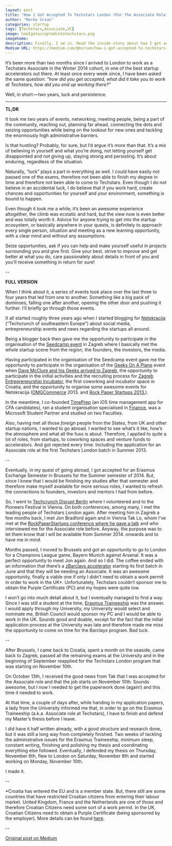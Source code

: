 ```yaml
---
layout: post
title: "How I Got Accepted To Techstars London (For The Associate Role)"
author: "Marko Srsan"
categories: startup
tags: [Techstars,Associate,VC]
image: howIgotacceptedintotechstars.png
imagehome: 
description: Finally, I am in. Read the inside story about how I got accepted to be a part Techstars London 2014 Winter class.
Medium URL: https://medium.com/@msrsan/how-i-got-accepted-to-techstars-london-40f27b325e29
---
```

It’s been more than two months since I arrived to London to work as a Techstars Associate in the Winter 2014 cohort, in one of the best startup accelerators out there. At least once every week since, I have been asked the same question: *”how did you get accepted, what did it take you to work at Techstars, how did you end up working there?”*

Well, in short — two years, luck and persistence.

---

**TL;DR**

It took me two years of events, networking, meeting people, being a part of the community, reaching out, planning far ahead, connecting the dots and seizing opportunities while being on the lookout for new ones and tackling the enormously high administrative barriers.

Is that hustling? Probably, for sure, but I’d argue it’s more than that. It’s a mix of believing in yourself and what you’re doing, not letting yourself get disappointed and not giving up, staying strong and persisting. It’s about enduring, regardless of the situation.

Naturally, “luck” plays a part in everything as well. I could have easily not passed one of the exams, therefore not been able to finish my degree in time and therefore not been able to come to Techstars. Even though I do not believe in an accidental luck, I do believe that if you work hard, create chances and opportunities for yourself and your environment, something is bound to happen.

Even though it took me a while, it’s been an awesome experience altogether, the climb was ecstatic and hard, but the view now is even better and was totally worth it. Advice for anyone trying to get into the startup ecosystem, or basically anywhere in your quests, is definitely to approach every single person, situation and meeting as a new learning opportunity, with a clear mind and without any assumptions.

Seize opportunities, ask if you can help and make yourself useful in projects surrounding you and give first. Give your best, strive to improve and get better at what you do, care passionately about details in front of you and you’ll receive something in return for sure!

--

**FULL VERSION**

When I think about it, a series of events took place over the last three to four years that led from one to another. Something like a big pack of dominoes, falling one after another, opening the other door and pushing it further. I’ll briefly go through those events.

It all started roughly three years ago when I started blogging for [Netokracija](http://www.netokracija.com/author/markosrsan) (“Techcrunch of southeastern Europe”) about social media, entrepreneurship events and news regarding the startups all around.

Being a blogger back then gave me the opportunity to participate in the organisation of the [Seedcamp event](http://msrsan.tumblr.com/post/25356457464/seedcamp-zagreb-2012) in Zagreb where I basically met the whole startup scene from the region, the founders, the investors, the media.

Having participated in the organisation of the Seedcamp event gave me the opportunity to participate in the organisation of the [Geeks On A Plane](http://geeksonaplane.com/destinations/2012-destinations/eastern-europe-2012/zagre/) event when [Dave McClure and his Geeks arrived to Zagreb](http://msrsan.tumblr.com/post/25155626467/goap-croatia), the opportunity to participate in the initial activities and the recruiting process for [Zagreb Entrepreneurship Incubator](http://zipzg.com/), the first coworking and incubator space in Croatia, and the opportunity to organise some awesome events for Netokracija ([OMGCommerce](http://www.netokracija.com/events/omgcommerce2013/) 2013. and [Rock Paper Startups 2013.](http://www.netokracija.com/events/rockpaperstartups2013/)).

In the meantime, I co-founded [TimePrep](http://www.timeprep.me/) (an iOS time management app for CFA candidates), ran a student organisation specialised in [Finance](http://finance.hr/), was a Microsoft Student Partner and studied on two Faculties.

Also, having met all those *foreign* people from the States, from UK and other startup nations, I wanted to go abroad. I wanted to see what’s it like, how’s the atmosphere and what all the fuss is about. Therefore, I applied to quite a lot of roles, from startups, to coworking spaces and venture funds to accelerators. And got rejected every time. Including the application for an Associate role at the first Techstars London batch in Summer 2013.

--

Eventually, in my quest of going abroad, I got accepted for an Erasmus Exchange Semester in Brussels for the Summer semester of 2014. But, since I knew that I would be finishing my studies after that semester and therefore make myself available for more serious roles, I wanted to refresh the connections to founders, investors and mentors I had from before.

So, I went to [Techcrunch Disrupt Berlin](http://techcrunch.com/events/disrupt-europe-berlin-2013/event-home/) where I volunteered and to the Pioneers Festival in Vienna. On both conferences, among many, I met the leading people of Techstars London again. After meeting him in Zagreb a few months back, I met Jon Bradford again and in Vienna Tak Lo, whom I’ve met at the [RockPaperStartups conference where he gave a talk](http://www.taklo.co/how-to-build-startup-special-forces/) and who interviewed me for the Associate role before. Anyway, the purpose was to let them know that I will be available from Summer 2014. onwards and to have me in mind.

Months passed, I moved to Brussels and got an opportunity to go to London for a Champions League game, Bayern Munich against Arsenal. It was a perfect opportunity to meet Jon again. And so I did. The coffee ended with an information that there’s a [zBarclays accelerator](http://www.barclaysaccelerator.com/) starting its first batch in June and that they will be needing an Associate. It was an awesome opportunity, finally a viable one if only I didn’t need to obtain a work permit in order to work in the UK*. Unfortunately, Techstars couldn’t sponsor me to obtain the Purple Certificate (PC) and my hopes were quite low.

I won’t go into much detail about it, but I eventually managed to find a way. Since I was still a student at the time, [Erasmus Traineeship](http://ec.europa.eu/education/opportunities/higher-education/traineeships_en.htm) was the answer. I would apply through my University, my University would select and nominate me, British Council would sponsor my PC and I would be able to work in the UK. Sounds good and doable, except for the fact that the initial application process at the University was late and therefore made me miss the opportunity to come on time for the Barclays program. Bad luck.

--

After Brussels, I came back to Croatia, spent a month on the seaside, came back to Zagreb, passed all the remaining exams at the University and in the beginning of September reapplied for the Techstars London program that was starting on November 10th.

On October 13th, I received the good news from Tak that I was accepted for the Associate role and that the job starts on November 10th. Sounds awesome, but I now I needed to get the paperwork done (again!) and this time it needed to work.

At that time, a couple of days after, while handing in my application papers, a lady from the University informed me that, in order to go on the Erasmus Traineeship (a.k.a. Associate role at Techstars), I have to finish and defend my Master’s thesis before I leave.

I did have it half written already, with a good structure and research done, but it was still a long way from completely finished. Two weeks of tackling the administrative issues for the Erasmus Traineeship, minimum sleep, constant writing, finishing and polishing my thesis and coordinating everything else followed. Eventually, I defended my thesis on Thursday, November 6th, flew to London on Saturday, November 8th and started working on Monday, November 10th.

I made it.

--

*Croatia has entered the EU and is a member state. But, there still are some countries that have restricted Croatian citizens from entering their labour market. United Kingdom, France and the Netherlands are one of those and therefore Croatian Citizens need some sort of a work permit. In the UK, Croatian Citizens need to obtain a Purple Certificate (being sponsored by the employer). More details can be found [here](https://www.gov.uk/croatian-national/overview).

--

[Original post on Medium](https://medium.com/@msrsan/how-i-got-accepted-to-techstars-london-40f27b325e29)